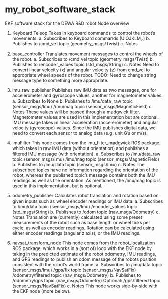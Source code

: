 # my_robot_software_stack
 EKF software stack for the DEWA R&D robot
Node overview
1.	Keyboard Teleop
Takes in keyboard commands to control the robot’s movements.
a.	Subscribes to
Keyboard commands (UIOJKLM,.) 
b.	Publishes to
/cmd_vel topic (geometry_msgs/Twist)
c.	Notes

2.	base_controller
Translates movement messages to control the wheels of the robot.
a.	Subscribes to
/cmd_vel topic (geometry_msgs/Twist)
b.	Publishes to
/encoder_values topic (std_msgs/String)
c.	Notes
Need to convert linear velocity (x) and angular velocity (z) from cmd_vel to appropriate wheel speeds of the robot.
TODO: Need to change string message type to something more appropriate.
3.	imu_raw_publisher
Publishes raw IMU data as two messages, one for accelerometer and gyroscope values, another for magnetometer values.
a.	Subscribes to
None
b.	Publishes to
/imu/data_raw topic (sensor_msgs/Imu)
/imu/mag topic (sensor_msgs/MagneticField)
c.	Notes
These values will be passed through a madgwick filter. 
Magnetometer values are used in this implementation but are optional.
IMU message takes in linear acceleration (accelerometer) and angular velocity (gyroscope) values.
Since the IMU publishes digital data, we need to convert each sensor to analog data (e.g. unit G’s or m/s).
4.	ImuFilter
This node comes from the imu_filter_madgwick ROS package, which takes in raw IMU data (without orientation) and publishes a filtered IMU message (with orientation).
a.	Subscribes to
/imu/data_raw topic (sensor_msgs/Imu)
/imu/mag topic (sensor_msgs/MagneticField)
b.	Publishes to
/imu/data topic (sensor_msgs/Imu)
c.	Notes
The subscribed topics have no information regarding the orientation of the robot, whereas the published topic’s message contains both the IMU readings as well as the orientation.
As mentioned, the /imu/mag topic is used in this implementation, but is optional.

5.	odometry_publisher
Calculates robot translation and rotation based on given inputs such as wheel encoder readings or IMU data.
a.	Subscribes to
/imu/data topic (sensor_msgs/Imu)
/encoder_values topic (std_msgs/String)
b.	Publishes to
/odom topic (nav_msgs/Odometry)
c.	Notes
Translation are (currently) calculated using some preset measurements of the robot such as base length or wheel ticks per cycle, as well as encoder readings.
Rotation can be calculated using either encoder readings (angular z axis), or the IMU readings.
6.	navsat_transform_node
This node comes from the robot_localization ROS package, which works in a (sort of) loop with the EKF node by taking in the predicted estimate of the robot odometry, IMU readings, and GPS readings to publish an odom message of the robots position consistent with the robot’s world frame.
a.	Subscribes to
/imu/data topic (sensor_msgs/Imu)
/gps/fix topic (sensor_msgs/NavSatFix)
/odometry/filtered topic (nav_msgs/Odometry)
b.	Publishes to
/odometry/gps topic (nav_msgs/Odometry)
Optional: /gps/filtered topic (sensor_msgs/NavSatFix)
c.	Notes
This node works side-by-side with the EKF node (more below).

